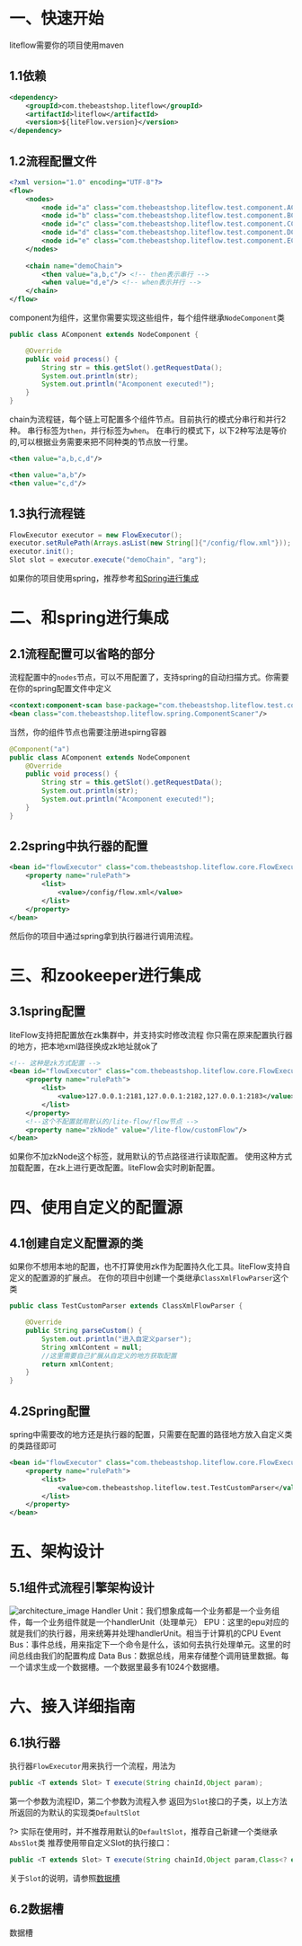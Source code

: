 # 一、快速开始
liteflow需要你的项目使用maven
## 1.1依赖
```xml
<dependency>
	<groupId>com.thebeastshop.liteflow</groupId>
	<artifactId>liteflow</artifactId>
	<version>${liteFlow.version}</version>
</dependency>
```
## 1.2流程配置文件
```xml
<?xml version="1.0" encoding="UTF-8"?>
<flow>
	<nodes>
		<node id="a" class="com.thebeastshop.liteflow.test.component.AComponent"/>
		<node id="b" class="com.thebeastshop.liteflow.test.component.BComponent"/>
		<node id="c" class="com.thebeastshop.liteflow.test.component.CComponent"/>
		<node id="d" class="com.thebeastshop.liteflow.test.component.DComponent"/>
		<node id="e" class="com.thebeastshop.liteflow.test.component.EComponent"/>
	</nodes>
	
	<chain name="demoChain">
		<then value="a,b,c"/> <!-- then表示串行 -->
		<when value="d,e"/> <!-- when表示并行 -->
	</chain>
</flow>
```

component为组件，这里你需要实现这些组件，每个组件继承`NodeComponent`类
```java
public class AComponent extends NodeComponent {

	@Override
	public void process() {
		String str = this.getSlot().getRequestData();
		System.out.println(str);
		System.out.println("Acomponent executed!");
	}
}
```

chain为流程链，每个链上可配置多个组件节点。目前执行的模式分串行和并行2种。
串行标签为`then`，并行标签为`when`。
在串行的模式下，以下2种写法是等价的,可以根据业务需要来把不同种类的节点放一行里。
```xml
<then value="a,b,c,d"/>
```
```xml
<then value="a,b"/>
<then value="c,d"/>
```

## 1.3执行流程链
```java
FlowExecutor executor = new FlowExecutor();
executor.setRulePath(Arrays.asList(new String[]{"/config/flow.xml"}));
executor.init();
Slot slot = executor.execute("demoChain", "arg");
```

如果你的项目使用spring，推荐参考[和Spring进行集成](http://123.206.92.144:3000/#/?id=二、和spring进行集成)

# 二、和spring进行集成
## 2.1流程配置可以省略的部分
流程配置中的`nodes`节点，可以不用配置了，支持spring的自动扫描方式。你需要在你的spring配置文件中定义
```xml
<context:component-scan base-package="com.thebeastshop.liteflow.test.component" />
<bean class="com.thebeastshop.liteflow.spring.ComponentScaner"/>
```

当然，你的组件节点也需要注册进spirng容器
```java
@Component("a")
public class AComponent extends NodeComponent 
	@Override
	public void process() {
		String str = this.getSlot().getRequestData();
		System.out.println(str);
		System.out.println("Acomponent executed!");
	}
}
```

## 2.2spring中执行器的配置
```xml
<bean id="flowExecutor" class="com.thebeastshop.liteflow.core.FlowExecutor">
	<property name="rulePath">
		<list>
			<value>/config/flow.xml</value>
		</list>
	</property>
</bean>
```
然后你的项目中通过spring拿到执行器进行调用流程。

# 三、和zookeeper进行集成
## 3.1spring配置
liteFlow支持把配置放在zk集群中，并支持实时修改流程
你只需在原来配置执行器的地方，把本地xml路径换成zk地址就ok了
```xml
<!-- 这种是zk方式配置 -->
<bean id="flowExecutor" class="com.thebeastshop.liteflow.core.FlowExecutor">
	<property name="rulePath">
		<list>
			<value>127.0.0.1:2181,127.0.0.1:2182,127.0.0.1:2183</value>
		</list>
	</property>
	<!--这个不配置就用默认的/lite-flow/flow节点 -->
	<property name="zkNode" value="/lite-flow/customFlow"/>
</bean>
```

如果你不加zkNode这个标签，就用默认的节点路径进行读取配置。
使用这种方式加载配置，在zk上进行更改配置。liteFlow会实时刷新配置。

# 四、使用自定义的配置源
## 4.1创建自定义配置源的类
如果你不想用本地的配置，也不打算使用zk作为配置持久化工具。liteFlow支持自定义的配置源的扩展点。
在你的项目中创建一个类继承`ClassXmlFlowParser`这个类
```java
public class TestCustomParser extends ClassXmlFlowParser {

	@Override
	public String parseCustom() {
		System.out.println("进入自定义parser");
		String xmlContent = null;
		//这里需要自己扩展从自定义的地方获取配置
		return xmlContent;
	}
}
```

## 4.2Spring配置
spring中需要改的地方还是执行器的配置，只需要在配置的路径地方放入自定义类的类路径即可
```xml
<bean id="flowExecutor" class="com.thebeastshop.liteflow.core.FlowExecutor">
	<property name="rulePath">
		<list>
			<value>com.thebeastshop.liteflow.test.TestCustomParser</value>
		</list>
	</property>
</bean>
```

# 五、架构设计
## 5.1组件式流程引擎架构设计
![architecture_image](images/architecture.png)
Handler Unit：我们想象成每一个业务都是一个业务组件，每一个业务组件就是一个handlerUnit（处理单元）
EPU：这里的epu对应的就是我们的执行器，用来统筹并处理handlerUnit。相当于计算机的CPU
Event Bus：事件总线，用来指定下一个命令是什么，该如何去执行处理单元。这里的时间总线由我们的配置构成
Data Bus：数据总线，用来存储整个调用链里数据。每一个请求生成一个数据槽。一个数据里最多有1024个数据槽。

# 六、接入详细指南
## 6.1执行器
执行器`FlowExecutor`用来执行一个流程，用法为
```java
public <T extends Slot> T execute(String chainId,Object param);
```
第一个参数为流程ID，第二个参数为流程入参
返回为`Slot`接口的子类，以上方法所返回的为默认的实现类`DefaultSlot`

?> 实际在使用时，并不推荐用默认的`DefaultSlot`，推荐自己新建一个类继承`AbsSlot`类
推荐使用带自定义Slot的执行接口：
```java
public <T extends Slot> T execute(String chainId,Object param,Class<? extends Slot> slotClazz);
```

关于`Slot`的说明，请参照[数据槽](http://123.206.92.144:3000/#/?id=6.2数据槽)

## 6.2数据槽
数据槽
